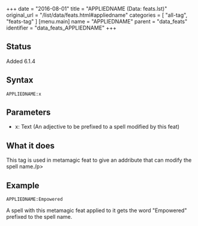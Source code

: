 +++
date = "2016-08-01"
title = "APPLIEDNAME (Data: feats.lst)"
original_url = "/list/data/feats.html#appliedname"
categories = [ "all-tag", "feats-tag" ]
[menu.main]
    name = "APPLIEDNAME"
    parent = "data_feats"
    identifier = "data_feats_APPLIEDNAME"
+++

## Status

Added 6.1.4

## Syntax

`APPLIEDNAME:x`

## Parameters

-   x: Text (An adjective to be prefixed to a spell
    modified by this feat)



What it does
------------

This tag is used in metamagic feat to give an addribute that can modify
the spell name./p&gt;

Example
-------

`APPLIEDNAME:Empowered`

A spell with this metamagic feat applied to it gets the word "Empowered"
prefixed to the spell name.

